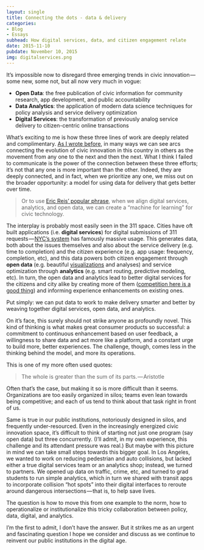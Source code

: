 ```yaml
---
layout: single
title: Connecting the dots - data & delivery
categories: 
- Blog
- Essays
subhead: How digital services, data, and citizen engagement relate
date: 2015-11-10
pubdate: November 10, 2015
img: digitalservices.png
---
```

It’s impossible now to disregard three emerging trends in civic innovation — some new, some not, but all now very much in vogue:

*   **Open Data**: the free publication of civic information for community research, app development, and public accountability
*   **Data Analytics**: the application of modern data science techniques for policy analysis and service delivery optimization
*   **Digital Services**: the transformation of previously analog service delivery to citizen-centric online transactions

What’s exciting to me is how these three lines of work are deeply related and complimentary. [As I wrote before](https://medium.comopen-data-civic-engagement-and-delivery-28b990f321ce), in many ways we can see arcs connecting the evolution of civic innovation in this country in others as the movement from any one to the next and then the next. What I think I failed to communicate is the power of the connection between these three efforts; it’s not that any one is more important than the other. Indeed, they are deeply connected, and in fact, when we prioritize any one, we miss out on the broader opportunity: a model for using data for delivery that gets better over time.

> Or to use [Eric Reis’ popular phrase](http://www.mckinsey.com/insights/business_technology/opening_up_open_data_an_interview_with_tim_o_reilly), when we align digital services, analytics, and open data, we can create a “machine for learning” for civic technology.

The interplay is probably most easily seen in the 311 space. Cities have oft built applications (i.e. **digital services**) for digital submissions of 311 requests — [NYC’s system](http://www.wired.com/2010/11/ff_311_new_york/) has famously massive usage. This generates data, both about the issues themselves and also about the service delivery (e.g. time to completion) and the citizen experience (e.g. app usage: frequency, completion, etc), and this data powers both citizen engagement through **open data** (e.g. beautiful [visualizations](http://chriswhong.github.io/311plus/) and analyses) and service optimization through **analytics** (e.g. smart routing, predictive modeling, etc). In turn, the open data and analytics lead to better digital services for the citizens and city alike by creating more of them ([competition here is a good thing](https://medium.comlooking-at-things-in-many-different-ways-ef2b3987ff81?source=latest---)) and informing experience enhancements on existing ones.

Put simply: we can put data to work to make delivery smarter and better by weaving together digital services, open data, and analytics.

On it’s face, this surely should not strike anyone as profoundly novel. This kind of thinking is what makes great consumer products so successful: a commitment to continuous enhancement based on user feedback, a willingness to share data and act more like a platform, and a constant urge to build more, better experiences. The challenge, though, comes less in the thinking behind the model, and more its operations.

This is one of my more often used quotes:

> The whole is greater than the sum of its parts. — Aristotle

Often that’s the case, but making it so is more difficult than it seems. Organizations are too easily organized in silos; teams even lean towards being competitive; and each of us tend to think about that task right in front of us.

Same is true in our public institutions, notoriously designed in silos, and frequently under-resourced. Even in the increasingly energized civic innovation space, it’s difficult to think of starting not just one program (say open data) but three concurrently. (I’ll admit, in my own experience, this challenge and its attendant pressure was real.) But maybe with this picture in mind we can take small steps towards this bigger goal. In Los Angeles, we wanted to work on reducing pedestrian and auto collisions, but lacked either a true digital services team or an analytics shop; instead, we turned to partners. We opened up data on traffic, crime, etc, and turned to grad students to run simple analytics, which in turn we shared with transit apps to incorporate collision “hot spots” into their digital interfaces to reroute around dangerous intersections — that is, to help save lives.

The question is how to move this from one example to the norm, how to operationalize or institutionalize this tricky collaboration between policy, data, digital, and analytics.

I’m the first to admit, I don’t have the answer. But it strikes me as an urgent and fascinating question I hope we consider and discuss as we continue to reinvent our public institutions in the digital age.